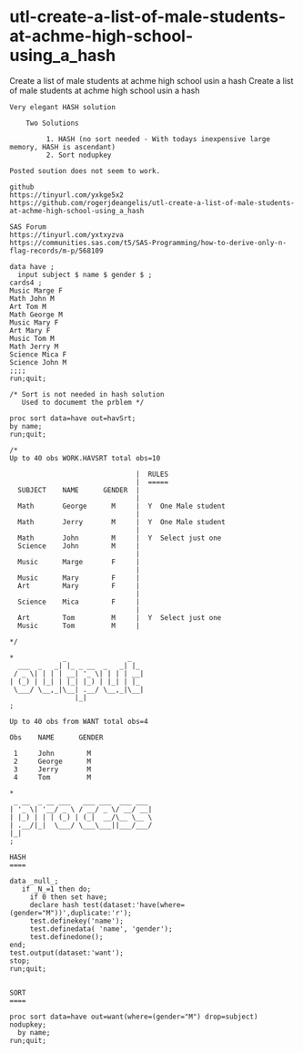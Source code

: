 # utl-create-a-list-of-male-students-at-achme-high-school-using_a_hash
Create a list of male students at achme high school usin a hash 
    Create a list of male students at achme high school usin a hash                                                    
                                                                                                                       
    Very elegant HASH solution                                                                                         
                                                                                                                       
        Two Solutions                                                                                                  
                                                                                                                       
             1. HASH (no sort needed - With todays inexpensive large memory, HASH is ascendant)                        
             2. Sort nodupkey                                                                                          
                                                                                                                       
    Posted soution does not seem to work.                                                                              
                                                                                                                       
    github                                                                                                             
    https://tinyurl.com/yxkge5x2                                                                                       
    https://github.com/rogerjdeangelis/utl-create-a-list-of-male-students-at-achme-high-school-using_a_hash            
                                                                                                                       
    SAS Forum                                                                                                          
    https://tinyurl.com/yxtxyzva                                                                                       
    https://communities.sas.com/t5/SAS-Programming/how-to-derive-only-n-flag-records/m-p/568109                        
                                                                                                                       
    data have ;                                                                                                        
      input subject $ name $ gender $ ;                                                                                
    cards4 ;                                                                                                           
    Music Marge F                                                                                                      
    Math John M                                                                                                        
    Art Tom M                                                                                                          
    Math George M                                                                                                      
    Music Mary F                                                                                                       
    Art Mary F                                                                                                         
    Music Tom M                                                                                                        
    Math Jerry M                                                                                                       
    Science Mica F                                                                                                     
    Science John M                                                                                                     
    ;;;;                                                                                                               
    run;quit;                                                                                                          
                                                                                                                       
    /* Sort is not needed in hash solution                                                                             
       Used to documemt the prblem */                                                                                  
                                                                                                                       
    proc sort data=have out=havSrt;                                                                                    
    by name;                                                                                                           
    run;quit;                                                                                                          
                                                                                                                       
    /*                                                                                                                 
    Up to 40 obs WORK.HAVSRT total obs=10                                                                              
                                                                                                                       
                                   |  RULES                                                                            
                                   |  =====                                                                            
      SUBJECT    NAME      GENDER  |                                                                                   
                                   |                                                                                   
      Math       George      M     |  Y  One Male student                                                              
                                   |                                                                                   
      Math       Jerry       M     |  Y  One Male student                                                              
                                   |                                                                                   
      Math       John        M     |  Y  Select just one                                                               
      Science    John        M     |                                                                                   
                                   |                                                                                   
      Music      Marge       F     |                                                                                   
                                   |                                                                                   
      Music      Mary        F     |                                                                                   
      Art        Mary        F     |                                                                                   
                                   |                                                                                   
      Science    Mica        F     |                                                                                   
                                   |                                                                                   
      Art        Tom         M     |  Y  Select just one                                                               
      Music      Tom         M     |                                                                                   
                                                                                                                       
    */                                                                                                                 
                                                                                                                       
    *            _               _                                                                                     
      ___  _   _| |_ _ __  _   _| |_                                                                                   
     / _ \| | | | __| '_ \| | | | __|                                                                                  
    | (_) | |_| | |_| |_) | |_| | |_                                                                                   
     \___/ \__,_|\__| .__/ \__,_|\__|                                                                                  
                    |_|                                                                                                
    ;                                                                                                                  
                                                                                                                       
    Up to 40 obs from WANT total obs=4                                                                                 
                                                                                                                       
    Obs    NAME      GENDER                                                                                            
                                                                                                                       
     1     John        M                                                                                               
     2     George      M                                                                                               
     3     Jerry       M                                                                                               
     4     Tom         M                                                                                               
                                                                                                                       
    *                                                                                                                  
     _ __  _ __ ___   ___ ___  ___ ___                                                                                 
    | '_ \| '__/ _ \ / __/ _ \/ __/ __|                                                                                
    | |_) | | | (_) | (_|  __/\__ \__ \                                                                                
    | .__/|_|  \___/ \___\___||___/___/                                                                                
    |_|                                                                                                                
    ;                                                                                                                  
                                                                                                                       
    HASH                                                                                                               
    ====                                                                                                               
                                                                                                                       
    data _null_;                                                                                                       
       if _N_=1 then do;                                                                                               
         if 0 then set have;                                                                                           
         declare hash test(dataset:'have(where=(gender="M"))',duplicate:'r');                                          
         test.definekey('name');                                                                                       
         test.definedata( 'name', 'gender');                                                                           
         test.definedone();                                                                                            
    end;                                                                                                               
    test.output(dataset:'want');                                                                                       
    stop;                                                                                                              
    run;quit;                                                                                                          
                                                                                                                       
                                                                                                                       
    SORT                                                                                                               
    ====                                                                                                               
                                                                                                                       
    proc sort data=have out=want(where=(gender="M") drop=subject) nodupkey;                                            
      by name;                                                                                                         
    run;quit;                                                                                                          
                                                                                                                       
                                                                                                                       
                                                                                                                       
